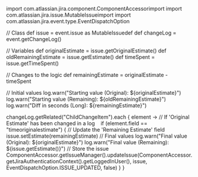 import com.atlassian.jira.component.ComponentAccessorimport 
import com.atlassian.jira.issue.MutableIssueimport 
import com.atlassian.jira.event.type.EventDispatchOption

// Class
def issue = event.issue as MutableIssuedef 
def changeLog = event.getChangeLog()

// Variables
def originalEstimate = issue.getOriginalEstimate()
def oldRemainingEstimate = issue.getEstimate()
def timeSpent = issue.getTimeSpent()

// Changes to the logic
def remainingEstimate = originalEstimate - timeSpent

// Initial values
log.warn("Starting value (Original): ${originalEstimate}")
log.warn("Starting value (Remaining): ${oldRemainingEstimate}")
log.warn("Diff in seconds (Long): ${remainingEstimate}")

changeLog.getRelated("ChildChangeItem").each { element ->
    // If 'Original Estimate' has been changed in a log    
    if (element.field == "timeoriginalestimate") {
        // Update the 'Remaining Estimate' field        
        issue.setEstimate(remainingEstimate)
        // Final values
        log.warn("Final value (Original): ${originalEstimate}")
        log.warn("Final value (Remaining): ${issue.getEstimate()}")
        // Store the issue        
        ComponentAccessor.getIssueManager().updateIssue(ComponentAccessor.getJiraAuthenticationContext().getLoggedInUser(), issue, EventDispatchOption.ISSUE_UPDATED, false)
    }
}
